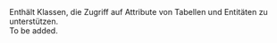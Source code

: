 <Namespace Name="Microsoft.WindowsAzure.Storage.Analytics">
  <Docs>
    <summary>Enthält Klassen, die Zugriff auf Attribute von Tabellen und Entitäten zu unterstützen.</summary> 
    <remarks>To be added.</remarks>
  </Docs>
</Namespace>
